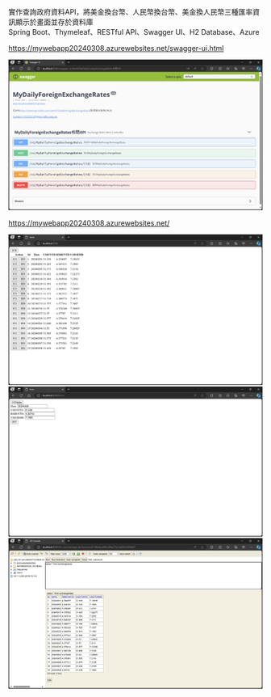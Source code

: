 實作查詢政府資料API，將美金換台幣、人民幣換台幣、美金換人民幣三種匯率資訊顯示於畫面並存於資料庫 <br>
Spring Boot、Thymeleaf、RESTful API、Swagger UI、H2 Database、Azure <br>

https://mywebapp20240308.azurewebsites.net/swagger-ui.html

![alt text](https://github.com/410325012/MyDailyForeignExchangeRates/blob/main/demo1.png)

https://mywebapp20240308.azurewebsites.net/

![alt text](https://github.com/410325012/MyDailyForeignExchangeRates/blob/main/demo2.png)
![alt text](https://github.com/410325012/MyDailyForeignExchangeRates/blob/main/demo3.png)
![alt text](https://github.com/410325012/MyDailyForeignExchangeRates/blob/main/demo4.png)
